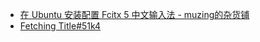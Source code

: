 - [在 Ubuntu 安装配置 Fcitx 5 中文输入法 - muzing的杂货铺](https://muzing.top/posts/3fc249cf/#:~:text=Fcitx%205%20%E6%8F%90%E4%BE%9B)
- [Fetching Title#51k4](https://rovo98.github.io/posts/2f1de6fa/#:~:text=%E4%BD%BF%E7%94%A8%20fcitx5-)
